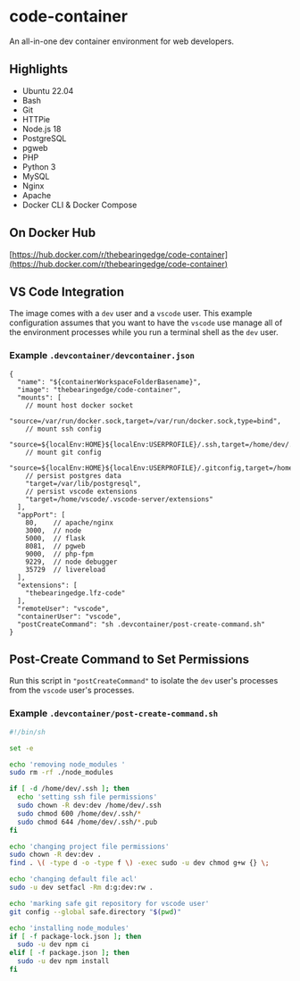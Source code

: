 # code-container

An all-in-one dev container environment for web developers.

## Highlights

- Ubuntu 22.04
- Bash
- Git
- HTTPie
- Node.js 18
- PostgreSQL
- pgweb
- PHP
- Python 3
- MySQL
- Nginx
- Apache
- Docker CLI & Docker Compose

## On Docker Hub

[https://hub.docker.com/r/thebearingedge/code-container](https://hub.docker.com/r/thebearingedge/code-container)

## VS Code Integration

The image comes with a `dev` user and a `vscode` user. This example configuration assumes that you want to have the `vscode` use manage all of the environment processes while you run a terminal shell as the `dev` user.

### Example `.devcontainer/devcontainer.json`

```jsonc
{
  "name": "${containerWorkspaceFolderBasename}",
  "image": "thebearingedge/code-container",
  "mounts": [
    // mount host docker socket
    "source=/var/run/docker.sock,target=/var/run/docker.sock,type=bind",
    // mount ssh config
    "source=${localEnv:HOME}${localEnv:USERPROFILE}/.ssh,target=/home/dev/.ssh,type=bind",
    // mount git config
    "source=${localEnv:HOME}${localEnv:USERPROFILE}/.gitconfig,target=/home/dev/.gitconfig,type=bind",
    // persist postgres data
    "target=/var/lib/postgresql",
    // persist vscode extensions
    "target=/home/vscode/.vscode-server/extensions"
  ],
  "appPort": [
    80,    // apache/nginx
    3000,  // node
    5000,  // flask
    8081,  // pgweb
    9000,  // php-fpm
    9229,  // node debugger
    35729  // livereload
  ],
  "extensions": [
    "thebearingedge.lfz-code"
  ],
  "remoteUser": "vscode",
  "containerUser": "vscode",
  "postCreateCommand": "sh .devcontainer/post-create-command.sh"
}
```

## Post-Create Command to Set Permissions

Run this script in `"postCreateCommand"` to isolate the `dev` user's processes from the `vscode` user's processes.

### Example `.devcontainer/post-create-command.sh`

```sh
#!/bin/sh

set -e

echo 'removing node_modules '
sudo rm -rf ./node_modules

if [ -d /home/dev/.ssh ]; then
  echo 'setting ssh file permissions'
  sudo chown -R dev:dev /home/dev/.ssh
  sudo chmod 600 /home/dev/.ssh/*
  sudo chmod 644 /home/dev/.ssh/*.pub
fi

echo 'changing project file permissions'
sudo chown -R dev:dev .
find . \( -type d -o -type f \) -exec sudo -u dev chmod g+w {} \;

echo 'changing default file acl'
sudo -u dev setfacl -Rm d:g:dev:rw .

echo 'marking safe git repository for vscode user'
git config --global safe.directory "$(pwd)"

echo 'installing node_modules'
if [ -f package-lock.json ]; then
  sudo -u dev npm ci
elif [ -f package.json ]; then
  sudo -u dev npm install
fi
```
